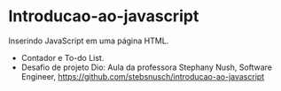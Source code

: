 # Introducao-ao-javascript
Inserindo JavaScript em uma página HTML.
 - Contador e To-do List.
 - Desafio de projeto Dio:
Aula da professora Stephany Nush, Software Engineer, https://github.com/stebsnusch/introducao-ao-javascript
